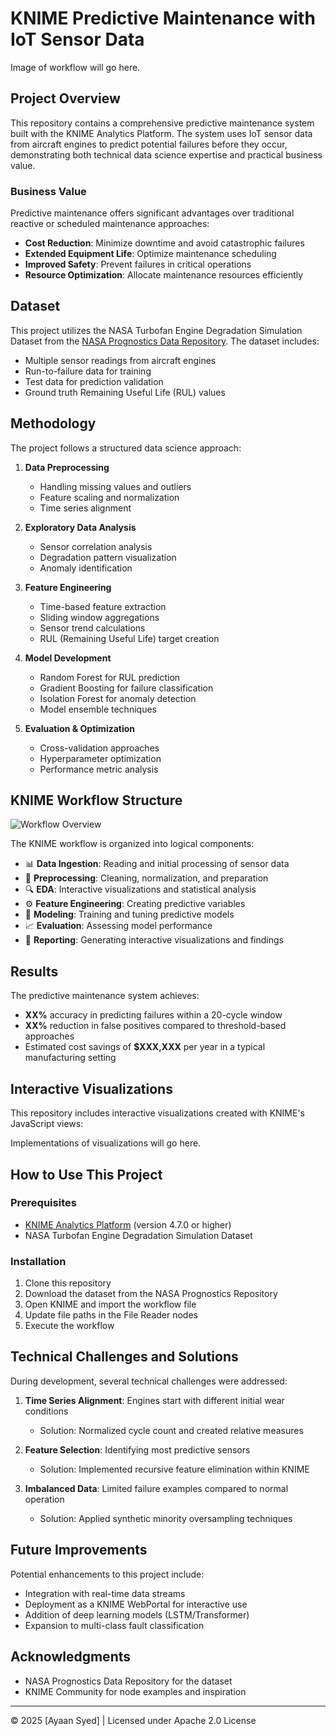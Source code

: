 # KNIME Predictive Maintenance with IoT Sensor Data

Image of workflow will go here.

## Project Overview

This repository contains a comprehensive predictive maintenance system built with the KNIME Analytics Platform. The system uses IoT sensor data from aircraft engines to predict potential failures before they occur, demonstrating both technical data science expertise and practical business value.

### Business Value

Predictive maintenance offers significant advantages over traditional reactive or scheduled maintenance approaches:

- **Cost Reduction**: Minimize downtime and avoid catastrophic failures
- **Extended Equipment Life**: Optimize maintenance scheduling
- **Improved Safety**: Prevent failures in critical operations
- **Resource Optimization**: Allocate maintenance resources efficiently

## Dataset

This project utilizes the NASA Turbofan Engine Degradation Simulation Dataset from the [NASA Prognostics Data Repository](https://www.nasa.gov/content/prognostics-center-of-excellence-data-set-repository/). The dataset includes:

- Multiple sensor readings from aircraft engines
- Run-to-failure data for training
- Test data for prediction validation
- Ground truth Remaining Useful Life (RUL) values

## Methodology

The project follows a structured data science approach:

1. **Data Preprocessing**
   - Handling missing values and outliers
   - Feature scaling and normalization
   - Time series alignment

2. **Exploratory Data Analysis**
   - Sensor correlation analysis
   - Degradation pattern visualization
   - Anomaly identification

3. **Feature Engineering**
   - Time-based feature extraction
   - Sliding window aggregations
   - Sensor trend calculations
   - RUL (Remaining Useful Life) target creation

4. **Model Development**
   - Random Forest for RUL prediction
   - Gradient Boosting for failure classification
   - Isolation Forest for anomaly detection
   - Model ensemble techniques

5. **Evaluation & Optimization**
   - Cross-validation approaches
   - Hyperparameter optimization
   - Performance metric analysis

## KNIME Workflow Structure

![Workflow Overview](https://your-repo-url/assets/workflow-overview.png)

The KNIME workflow is organized into logical components:

- 📊 **Data Ingestion**: Reading and initial processing of sensor data
- 🧹 **Preprocessing**: Cleaning, normalization, and preparation
- 🔍 **EDA**: Interactive visualizations and statistical analysis
- ⚙️ **Feature Engineering**: Creating predictive variables
- 🤖 **Modeling**: Training and tuning predictive models
- 📈 **Evaluation**: Assessing model performance
- 📑 **Reporting**: Generating interactive visualizations and findings

## Results

The predictive maintenance system achieves:

- **XX%** accuracy in predicting failures within a 20-cycle window
- **XX%** reduction in false positives compared to threshold-based approaches
- Estimated cost savings of **$XXX,XXX** per year in a typical manufacturing setting

## Interactive Visualizations

This repository includes interactive visualizations created with KNIME's JavaScript views:

Implementations of visualizations will go here.

## How to Use This Project

### Prerequisites

- [KNIME Analytics Platform](https://www.knime.com/downloads) (version 4.7.0 or higher)
- NASA Turbofan Engine Degradation Simulation Dataset

### Installation

1. Clone this repository
2. Download the dataset from the NASA Prognostics Repository
3. Open KNIME and import the workflow file
4. Update file paths in the File Reader nodes
5. Execute the workflow

## Technical Challenges and Solutions

During development, several technical challenges were addressed:

1. **Time Series Alignment**: Engines start with different initial wear conditions
   - Solution: Normalized cycle count and created relative measures

2. **Feature Selection**: Identifying most predictive sensors
   - Solution: Implemented recursive feature elimination within KNIME

3. **Imbalanced Data**: Limited failure examples compared to normal operation
   - Solution: Applied synthetic minority oversampling techniques

## Future Improvements

Potential enhancements to this project include:

- Integration with real-time data streams
- Deployment as a KNIME WebPortal for interactive use
- Addition of deep learning models (LSTM/Transformer)
- Expansion to multi-class fault classification


## Acknowledgments

- NASA Prognostics Data Repository for the dataset
- KNIME Community for node examples and inspiration

---

© 2025 [Ayaan Syed] | Licensed under Apache 2.0 License
